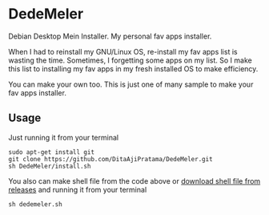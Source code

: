 # DedeMeler

Debian Desktop Mein Installer. My personal fav apps installer.

When I had to reinstall my GNU/Linux OS, re-install my fav apps list is wasting the time. Sometimes, I forgetting some apps on my list. So I make this list to installing my fav apps in my fresh installed OS to make efficiency.

You can make your own too. This is just one of many sample to make your fav apps installer.

## Usage

Just running it from your terminal

    sudo apt-get install git
    git clone https://github.com/DitaAjiPratama/DedeMeler.git
    sh DedeMeler/install.sh

You also can make shell file from the code above or [download shell file from releases](https://github.com/DitaAjiPratama/DedeMeler/releases) and running it from your terminal

    sh dedemeler.sh
